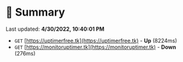 # 📖 Summary
Last updated: **4/30/2022, 10:40:01 PM**

- `GET` [https://uptimerfree.tk](https://uptimerfree.tk) - **Up** (8224ms)
- `GET` [https://monitoruptimer.tk](https://monitoruptimer.tk) - **Down** (276ms)

